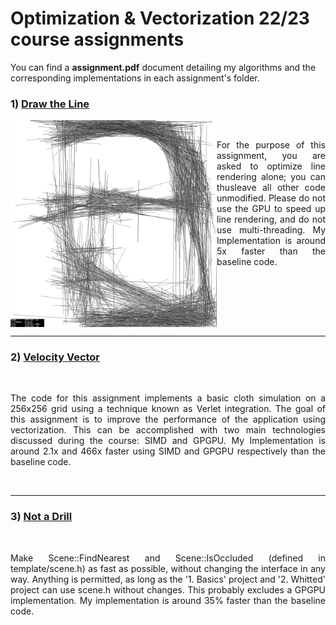 # Optimization & Vectorization 22/23 course assignments

You can find a **assignment.pdf** document detailing my algorithms and the corresponding implementations in each assignment's folder.

<h3>1) <a target="_blank" rel="noopener noreferrer" href="">Draw the Line</a></h3>
<img align="left" src="https://raw.githubusercontent.com/gianmarcopicarella/ov-assignments-uu/main/readme/draw_the_line.png?token=GHSAT0AAAAAACGZC3RVRMSUL5A3GHQOO4NUZHKIBWQ" width="330">
&nbsp;
<p align="justify">For the purpose of this assignment, you are asked to optimize line rendering alone; 
you can thusleave all other code unmodified. Please do not use the GPU to speed up line rendering, 
and do not use multi-threading. My Implementation is around 5x faster than the baseline code. </p>
<br clear="left"/>

---

<h3>2) <a target="_blank" rel="noopener noreferrer" href="">Velocity Vector</a></h3>
<img align="left" src="" width="330">
&nbsp;
<p align="justify"> The code for this assignment implements a basic cloth simulation on a 256x256 grid using a technique known as Verlet integration.
The goal of this assignment is to improve the performance of the application using vectorization. This can be accomplished with two main technologies discussed during the course: SIMD and GPGPU. My Implementation is around 2.1x and 466x faster using SIMD and GPGPU respectively than the baseline code.</p>
<br clear="left"/>

---

<h3>3) <a target="_blank" rel="noopener noreferrer" href="">Not a Drill</a></h3>
<img align="left" src="" width="330">
&nbsp;
<p align="justify">Make Scene::FindNearest and Scene::IsOccluded (defined in template/scene.h) as fast as possible, without changing the interface in any way. Anything is
permitted, as long as the '1. Basics' project and '2. Whitted' project can use
scene.h without changes. This probably excludes a GPGPU implementation. My implementation is around 35% faster than the baseline code.</p>
<br clear="left"/>
